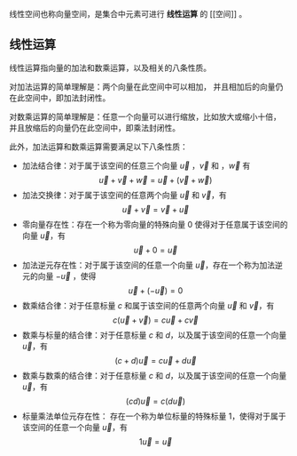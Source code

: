 线性空间也称向量空间，是集合中元素可进行 **线性运算** 的 [[空间]] 。

## 线性运算

线性运算指向量的加法和数乘运算，以及相关的八条性质。

对加法运算的简单理解是：两个向量在此空间中可以相加，
并且相加后的向量仍在此空间中，即加法封闭性。

对数乘运算的简单理解是：任意一个向量可以进行缩放，比如放大或缩小十倍，
并且放缩后的向量仍在此空间中，即乘法封闭性。

此外，加法运算和数乘运算需要满足以下八条性质：

- 加法结合律：对于属于该空间的任意三个向量 $\vec u$ ，$\vec v$ 和 ，$\vec w$ 有
    $$ \vec{u} + \vec{v} + \vec{w} =
            \vec{u} + \left( \vec{v} + \vec{w} \right) $$
- 加法交换律：对于属于该空间的任意两个向量 $\vec u$ 和 $\vec v$，有
    $$ \vec u + \vec v = \vec v + \vec u $$
- 零向量存在性：存在一个称为零向量的特殊向量 $0$ 使得对于任意属于该空间的向量 $\vec u$，有
    $$ \vec u + 0 = \vec u $$
- 加法逆元存在性：对于属于该空间的任意一个向量 $\vec u$，存在一个称为加法逆元的向量 $- \vec u$ ，使得
    $$ \vec u + \left( - \vec u\right) = 0 $$
- 数乘结合律：对于任意标量 $c$ 和属于该空间的任意两个向量 $\vec u$ 和 $\vec v$，有
    $$ c \left( \vec u + \vec v \right) = c \vec u + c \vec v $$
- 数乘与标量的结合律：对于任意标量 $c$ 和 $d$，以及属于该空间的任意一个向量 $\vec u$，有
    $$ \left(c+d\right)\vec u = c \vec u + d \vec u $$
- 数乘与数乘的结合律：对于任意标量 $c$ 和 $d$，以及属于该空间的任意一个向量 $\vec u$，有
    $$ \left(cd\right) \vec u = c \left(d \vec u\right) $$
- 标量乘法单位元存在性： 存在一个称为单位标量的特殊标量 $1$，使得对于属于该空间的任意一个向量 $\vec u$，有
    $$ 1 \vec u = \vec u $$
